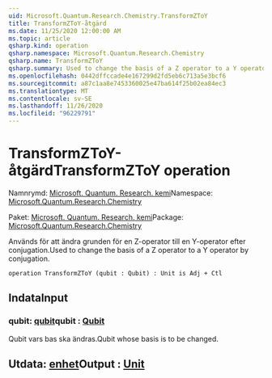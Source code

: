 ```yaml
---
uid: Microsoft.Quantum.Research.Chemistry.TransformZToY
title: TransformZToY-åtgärd
ms.date: 11/25/2020 12:00:00 AM
ms.topic: article
qsharp.kind: operation
qsharp.namespace: Microsoft.Quantum.Research.Chemistry
qsharp.name: TransformZToY
qsharp.summary: Used to change the basis of a Z operator to a Y operator by conjugation.
ms.openlocfilehash: 0442dffccade4e167299d2fd5eb6c713a5e3bcf6
ms.sourcegitcommit: a87c1aa8e7453360025e47ba614f25b02ea84ec3
ms.translationtype: MT
ms.contentlocale: sv-SE
ms.lasthandoff: 11/26/2020
ms.locfileid: "96229791"
---
```

# <a name="transformztoy-operation"></a><span data-ttu-id="66d92-102">TransformZToY-åtgärd</span><span class="sxs-lookup"><span data-stu-id="66d92-102">TransformZToY operation</span></span>

<span data-ttu-id="66d92-103">Namnrymd: [Microsoft. Quantum. Research. kemi](xref:Microsoft.Quantum.Research.Chemistry)</span><span class="sxs-lookup"><span data-stu-id="66d92-103">Namespace: [Microsoft.Quantum.Research.Chemistry](xref:Microsoft.Quantum.Research.Chemistry)</span></span>

<span data-ttu-id="66d92-104">Paket: [Microsoft. Quantum. Research. kemi](https://nuget.org/packages/Microsoft.Quantum.Research.Chemistry)</span><span class="sxs-lookup"><span data-stu-id="66d92-104">Package: [Microsoft.Quantum.Research.Chemistry](https://nuget.org/packages/Microsoft.Quantum.Research.Chemistry)</span></span>


<span data-ttu-id="66d92-105">Används för att ändra grunden för en Z-operator till en Y-operator efter conjugation.</span><span class="sxs-lookup"><span data-stu-id="66d92-105">Used to change the basis of a Z operator to a Y operator by conjugation.</span></span>

```qsharp
operation TransformZToY (qubit : Qubit) : Unit is Adj + Ctl
```


## <a name="input"></a><span data-ttu-id="66d92-106">Indata</span><span class="sxs-lookup"><span data-stu-id="66d92-106">Input</span></span>

### <a name="qubit--qubit"></a><span data-ttu-id="66d92-107">qubit: [qubit](xref:microsoft.quantum.lang-ref.qubit)</span><span class="sxs-lookup"><span data-stu-id="66d92-107">qubit : [Qubit](xref:microsoft.quantum.lang-ref.qubit)</span></span>

<span data-ttu-id="66d92-108">Qubit vars bas ska ändras.</span><span class="sxs-lookup"><span data-stu-id="66d92-108">Qubit whose basis is to be changed.</span></span>



## <a name="output--unit"></a><span data-ttu-id="66d92-109">Utdata: [enhet](xref:microsoft.quantum.lang-ref.unit)</span><span class="sxs-lookup"><span data-stu-id="66d92-109">Output : [Unit](xref:microsoft.quantum.lang-ref.unit)</span></span>

